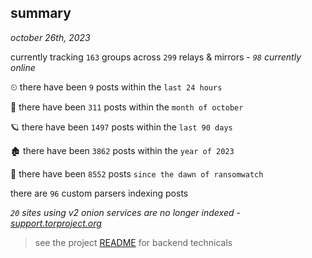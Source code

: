 
## summary
_october 26th, 2023_

currently tracking `163` groups across `299` relays & mirrors - _`98` currently online_

⏲ there have been `9` posts within the `last 24 hours`

🦈 there have been `311` posts within the `month of october`

🪐 there have been `1497` posts within the `last 90 days`

🏚 there have been `3862` posts within the `year of 2023`

🦕 there have been `8552` posts `since the dawn of ransomwatch`

there are `96` custom parsers indexing posts

_`20` sites using v2 onion services are no longer indexed - [support.torproject.org](https://support.torproject.org/onionservices/v2-deprecation/)_

> see the project [README](https://github.com/joshhighet/ransomwatch#ransomwatch--) for backend technicals
